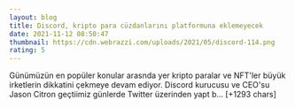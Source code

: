 ```yaml
--- 
layout: blog
title: Discord, kripto para cüzdanlarını platformuna eklemeyecek
date: 2021-11-12 08:50:47
thumbnail: https://cdn.webrazzi.com/uploads/2021/05/discord-114.png
rating: 5
---
```

Günümüzün en popüler konular arasnda yer kripto paralar ve NFT'ler büyük irketlerin dikkatini çekmeye devam ediyor. Discord kurucusu ve CEO'su Jason Citron geçtiimiz günlerde Twitter üzerinden yapt b… [+1293 chars]